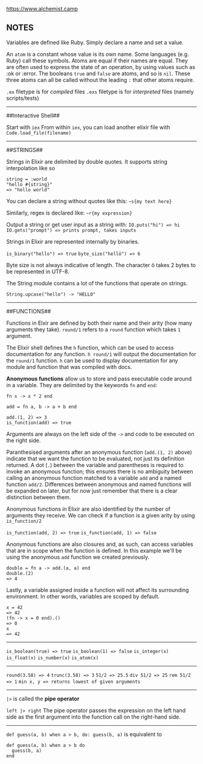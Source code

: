 https://www.alchemist.camp

## NOTES ##

Variables are defined like Ruby. Simply declare a name and set a value. 

An `atom` is a constant whose value is its own name. Some languages (e.g. Ruby) call these symbols. Atoms are equal if their names are equal. They are often used to express the state of an operation, by using values such as :ok or :error. The booleans `true` and `false` are atoms, and so is `nil`. These three atoms can all be called without the leading `:` that other atoms require.

`.ex` filetype is for *compiled* files
`.exs` filetype is for *interpreted* files (namely scripts/tests)

---
##Interactive Shell##

Start with `iex`
From within `iex`, you can load another elixir file with `Code.load_file(filename)`

---

##STRINGS##

Strings in Elixir are delimited by double quotes. It supports string interpolation like so
```
string = :world
"hello #{string}"
=> "hello world"
```

You can declare a string without quotes like this:
`~s{my text here}`

Similarly, regex is declared like:
`~r{my expression}`

Output a string or get user input as a string with:
`IO.puts("hi") => hi`
`IO.gets("prompt") => prints prompt, takes inputs`

Strings in Elixir are represented internally by binaries.

`is_binary("hello") => true`
`byte_size("hellö") => 6`

Byte size is not always indicative of length. The character ö takes 2 bytes to be represented in UTF-8.

The String module contains a lot of the functions that operate on strings.

`String.upcase("hello") -> "HELLO"`

---

##FUNCTIONS##

Functions in Elxir are defined by both their name and their arity (how many arguments they take).
`round/1` refers to a `round` function which takes `1` argument.

The Elixir shell defines the `h` function, which can be used to access documentation for any function.
`h round/1` will output the documentation for the `round/1` function.
`h` can be used to display documentation for any module and function that was compiled with docs.

**Anonymous functions** allow us to store and pass executable code around in a variable. They are delimited by the keywords `fn` and `end`:

```
fn x -> x * 2 end

add = fn a, b -> a + b end

add.(1, 2) => 3
is_function(add) => true
```

Arguments are always on the left side of the `->` and code to be executed on the right side.

Paranthesised arguments after an anonymous function (`add.(1, 2)` above) indicate that we want the function to be evaluated, not just its definition returned. A dot (`.`) between the variable and parentheses is required to invoke an anonymous function; this ensures there is no ambiguity between calling an anonymous function matched to a variable `add` and a named function `add/2`. Differences between anonymous and named functions will be expanded on later, but for now just remember that there is a clear distinction between them.

Anonymous functions in Elixir are also identified by the number of arguments they receive. We can check if a function is a given arity by using `is_function/2`

`is_function(add, 2) => true`
`is_function(add, 1) => false`

Anonymous functions are also closures and, as such, can access variables that are in scope when the function is defined. In this example we'll be using the anonymous `add` function we created previously.

```
double = fn a -> add.(a, a) end
double.(2)
=> 4
```

Lastly, a variable assigned inside a function will not affect its surrounding environment. In other words, variables are scoped by default.

```
x = 42
=> 42
(fn -> x = 0 end).()
=> 0
x
=> 42
```

---

`is_boolean(true) => true`
`is_boolean(1) => false`
`is_integer(x)`
`is_float(x)`
`is_number(x)`
`is_atom(x)`

---

`round(3.58) => 4`
`trunc(3.58) => 3`
`51/2 => 25.5`
`div 51/2 => 25`
`rem 51/2 => 1`
`min x, y => returns lowest of given arguments`

---

`|>` is called the **pipe operator**

`left |> right`
The pipe operator passes the expression on the left hand side as the first argument into the function call on the right-hand side.

---

`def guess(a, b) when a > b, do: guess(b, a)`
is equivalent to
```
def guess(a, b) when a > b do
  guess(b, a)
end
```
